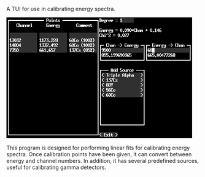 A TUI for use in calibrating energy spectra.

![screenshot](screenshot.png)

This program is designed for performing linear fits for calibrating energy spectra.
Once calibration points have been given, it can convert between energy and channel numbers.
In addition, it has several predefined sources, useful for calibrating gamma detectors.
